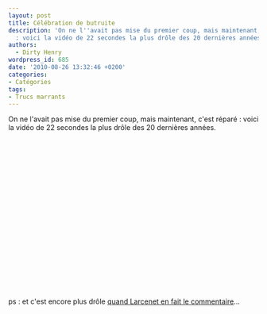 ```yaml
---
layout: post
title: Célébration de butruite
description: 'On ne l''avait pas mise du premier coup, mais maintenant, c''est réparé
  : voici la vidéo de 22 secondes la plus drôle des 20 dernières années.'
authors:
  - Dirty Henry
wordpress_id: 685
date: '2010-08-26 13:32:46 +0200'
categories:
- Catégories
tags:
- Trucs marrants
---
```

On ne l'avait pas mise du premier coup, mais maintenant, c'est réparé : voici la vidéo de 22 secondes la plus drôle des 20 dernières années.

<object width="500" height="306"><param name="movie" value="http://www.youtube.com/v/IZHyUaJy_RI?fs=1&amp;hl=fr_FR"></param><param name="allowFullScreen" value="true"></param><param name="allowscriptaccess" value="always"></param><embed src="http://www.youtube.com/v/IZHyUaJy_RI?fs=1&amp;hl=fr_FR" type="application/x-shockwave-flash" allowscriptaccess="always" allowfullscreen="true" width="500" height="306"></embed></object>

ps : et c'est encore plus drôle [quand Larcenet en fait le commentaire](http://www.manularcenet.com/blog/articles/3791/point-trop-nen-faut)...

